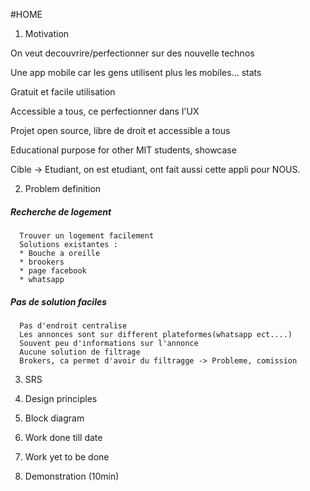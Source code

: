 #HOME


  1. Motivation

  On veut decouvrire/perfectionner sur des nouvelle technos
  
  Une app mobile car les gens utilisent plus les mobiles... stats

  Gratuit et facile utilisation

  Accessible a tous, ce perfectionner dans l'UX 

  Projet open source, libre de droit et accessible a tous

  Educational purpose for other MIT students, showcase

  Cible -> Etudiant, on est etudiant, ont fait aussi cette appli pour NOUS.


2. Problem definition 

  ##### Recherche de logement
      Trouver un logement facilement
      Solutions existantes :
      * Bouche a oreille
      * brookers
      * page facebook
      * whatsapp

      

  ##### Pas de solution faciles
      Pas d'endroit centralise
      Les annonces sont sur different plateformes(whatsapp ect....)
      Souvent peu d'informations sur l'annonce
      Aucune solution de filtrage
      Brokers, ca permet d'avoir du filtragge -> Probleme, comission
      

3. SRS

4. Design principles

5. Block diagram

6. Work done till date

7. Work yet to be done

8. Demonstration (10min)